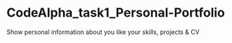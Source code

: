 # CodeAlpha_task1_Personal-Portfolio
Show personal information about you like your skills, projects &amp; CV 
